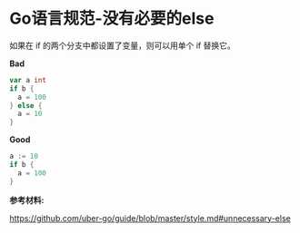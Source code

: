 # Go语言规范-没有必要的else

如果在 if 的两个分支中都设置了变量，则可以用单个 if 替换它。

**Bad**

```go
var a int
if b {
  a = 100
} else {
  a = 10
}
```

**Good**

```go
a := 10
if b {
  a = 100
}
```

**参考材料:**

https://github.com/uber-go/guide/blob/master/style.md#unnecessary-else